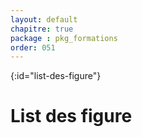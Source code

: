 ```yaml
---
layout: default
chapitre: true
package : pkg_formations
order: 051
---
```


{:id="list-des-figure"}
# List des figure 

<!-- new slide -->
